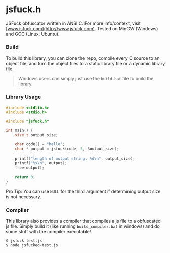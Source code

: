 # jsfuck.h
JSFuck obfuscator written in ANSI C. For more info/context, visit [www.jsfuck.com](http://www.jsfuck.com). Tested on MinGW (Windows) and GCC (Linux, Ubuntu).

### Build
To build this library, you can clone the repo, compile every C source to an object file, and turn the object files to a static library file or a dynamic library file.
> Windows users can simply just use the `build.bat` file to build the library.

### Library Usage
```c
#include <stdlib.h>
#include <stdio.h>

#include "jsfuck.h"

int main() {
    size_t output_size;

    char code[] = "hello";
    char * output = jsfuck(code, 5, &output_size);
    
    printf("length of output string: %d\n", output_size);
    printf("%s\n", output);
    free(output);
    
    return 0;
}
```
Pro Tip: You can use `NULL` for the third argument if determining output size is not necessary.

### Compiler
This library also provides a compiler that compiles a js file to a obfuscated js file. Simply build it (like running `build_compiler.bat` in windows) and do some stuff with the compiler executable!

```
$ jsfuck test.js
$ node jsfucked-test.js
```